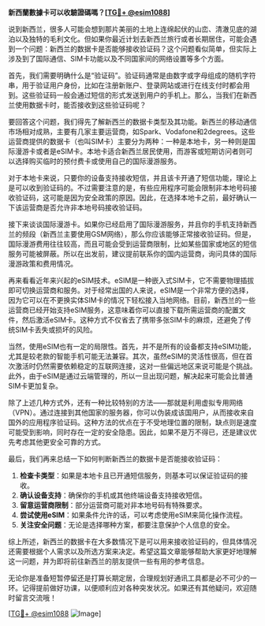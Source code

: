 **新西蘭數據卡可以收驗證碼嗎？[[TG💪+ @esim1088](https://t.me/s/esim1088)]**

说到新西兰，很多人可能会想到那片美丽的土地上连绵起伏的山峦、清澈见底的湖泊以及独特的毛利文化。但如果你最近计划去新西兰旅行或者长期居住，可能会遇到一个问题：新西兰的数据卡是否能够接收验证码？这个问题看似简单，但实际上涉及到了国际通信、SIM卡功能以及不同国家间的网络设置等多个方面。

首先，我们需要明确什么是“验证码”。验证码通常是由数字或字母组成的随机字符串，用于验证用户身份，比如在注册新账户、登录网站或进行在线支付时都会用到。这些验证码一般会通过短信的形式发送到用户的手机上。那么，当我们在新西兰使用数据卡时，能否接收到这些验证码呢？

要回答这个问题，我们得先了解新西兰的数据卡类型及其功能。新西兰的移动通信市场相对成熟，主要有几家主要运营商，如Spark、Vodafone和2degrees。这些运营商提供的数据卡（也叫SIM卡）主要分为两种：一种是本地卡，另一种则是国际漫游卡或者是eSIM卡。本地卡适合新西兰居民使用，而游客或短期访问者则可以选择购买临时的预付费卡或使用自己的国际漫游服务。

对于本地卡来说，只要你的设备支持接收短信，并且该卡开通了短信功能，理论上是可以收到验证码的。不过需要注意的是，有些应用程序可能会限制非本地号码接收验证码，这可能是因为安全政策的原因。因此，在选择本地卡之前，最好确认一下该运营商是否允许非本地号码接收验证码。

接下来谈谈国际漫游卡。如果你已经启用了国际漫游服务，并且你的手机支持新西兰的频段（新西兰主要使用GSM网络），那么你应该能够正常接收验证码。但是，国际漫游费用往往较高，而且可能会受到运营商限制，比如某些国家或地区的短信服务可能被屏蔽。所以在出发前，建议提前联系你的国内运营商，询问具体的国际漫游政策和费用情况。

再来看看近年来兴起的eSIM技术。eSIM是一种嵌入式SIM卡，它不需要物理插拔即可切换运营商和服务。对于经常出国的人来说，eSIM是一个非常方便的选择，因为它可以在不更换实体SIM卡的情况下轻松接入当地网络。目前，新西兰的一些运营商已经开始支持eSIM服务，这意味着你可以直接下载所需运营商的配置文件，然后激活eSIM卡。这种方式不仅省去了携带多张SIM卡的麻烦，还避免了传统SIM卡丢失或损坏的风险。

当然，使用eSIM也有一定的局限性。首先，并不是所有的设备都支持eSIM功能，尤其是较老款的智能手机可能无法兼容。其次，虽然eSIM的灵活性很高，但在首次激活时仍然需要依赖稳定的互联网连接，这对一些偏远地区来说可能是个挑战。此外，由于eSIM是通过云端管理的，所以一旦出现问题，解决起来可能会比普通SIM卡更加复杂。

除了上述几种方式外，还有一种比较特别的方法——那就是利用虚拟专用网络（VPN）。通过连接到其他国家的服务器，你可以伪装成该国用户，从而接收来自国外的应用程序验证码。这种方法的优点在于不受地理位置的限制，缺点则是速度可能受到影响，同时存在一定的安全隐患。因此，如果不是万不得已，还是建议优先考虑其他更安全可靠的方式。

最后，我们再来总结一下如何判断新西兰的数据卡是否能接收验证码：

1. **检查卡类型**：如果是本地卡且已开通短信服务，则基本可以保证验证码的接收。
2. **确认设备支持**：确保你的手机或其他终端设备支持接收短信。
3. **留意运营商限制**：部分运营商可能对非本地号码有特殊要求。
4. **尝试使用eSIM**：如果条件允许的话，可以考虑使用eSIM来简化操作流程。
5. **关注安全问题**：无论是选择哪种方案，都要注意保护个人信息的安全。

综上所述，新西兰的数据卡在大多数情况下是可以用来接收验证码的，但具体情况还需要根据个人需求以及所选方案来决定。希望这篇文章能够帮助大家更好地理解这一问题，并为即将前往新西兰的朋友提供一些有用的参考信息。

无论你是准备短暂停留还是打算长期定居，合理规划好通讯工具都是必不可少的一环。记得提前做好功课，以便顺利应对各种突发状况。如果还有其他疑问，欢迎随时留言交流哦！

[[TG💪+ @esim1088](https://t.me/s/esim1088) ![Image](https://i.postimg.cc/4NQfJmqS/Snipaste-2025-05-13-00-14-12.png)]